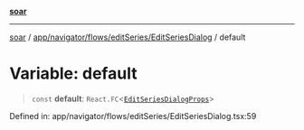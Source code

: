 [**soar**](../../../../../../README.md)

***

[soar](../../../../../../modules.md) / [app/navigator/flows/editSeries/EditSeriesDialog](../README.md) / default

# Variable: default

> `const` **default**: `React.FC`\<[`EditSeriesDialogProps`](../interfaces/EditSeriesDialogProps.md)\>

Defined in: app/navigator/flows/editSeries/EditSeriesDialog.tsx:59
